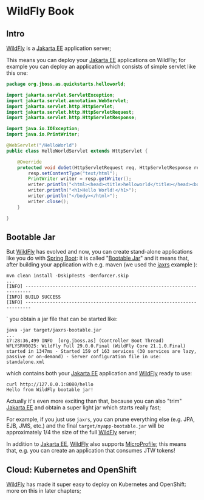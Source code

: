 # WildFly Book


## Intro

[WildFly](https://www.wildfly.org/) is a [Jakarta EE](https://jakarta.ee/) application server;

This means you can deploy your [Jakarta EE](https://jakarta.ee/) applications on WildFly; for example you can deploy an
application which consists of simple servlet like this one:

```java
package org.jboss.as.quickstarts.helloworld;

import jakarta.servlet.ServletException;
import jakarta.servlet.annotation.WebServlet;
import jakarta.servlet.http.HttpServlet;
import jakarta.servlet.http.HttpServletRequest;
import jakarta.servlet.http.HttpServletResponse;

import java.io.IOException;
import java.io.PrintWriter;

@WebServlet("/HelloWorld")
public class HelloWorldServlet extends HttpServlet {

	@Override
	protected void doGet(HttpServletRequest req, HttpServletResponse resp) throws ServletException, IOException {
		resp.setContentType("text/html");
		PrintWriter writer = resp.getWriter();
		writer.println("<html><head><title>helloworld</title></head><body>");
		writer.println("<h1>Hello World!</h1>");
		writer.println("</body></html>");
		writer.close();
	}

}
```


## Bootable Jar

But [WildFly](https://www.wildfly.org/) has evolved and now, you can create stand-alone applications like you do with [Spring Boot](https://spring.io/projects/spring-boot):
it is called "[Bootable Jar](https://docs.wildfly.org/bootablejar/)" and it means that, after building your application with e.g. maven (we used the [jaxrs](https://github.com/wildfly-extras/wildfly-jar-maven-plugin/tree/10.0.0.Final/examples/jaxrs) example ):

```shell
mvn clean install -DskipTests -Denforcer.skip
...
[INFO] ------------------------------------------------------------------------
[INFO] BUILD SUCCESS
[INFO] ------------------------------------------------------------------------
```
`
you obtain a jar file that can be started like:

```shell
java -jar target/jaxrs-bootable.jar
...
17:28:36,499 INFO  [org.jboss.as] (Controller Boot Thread) WFLYSRV0025: WildFly Full 29.0.0.Final (WildFly Core 21.1.0.Final) started in 1347ms - Started 159 of 163 services (30 services are lazy, passive or on-demand) - Server configuration file in use: standalone.xml
```

which contains both your [Jakarta EE](https://jakarta.ee/) application and [WildFly](https://www.wildfly.org/) ready to use:

```shell
curl http://127.0.0.1:8080/hello
Hello from WildFly bootable jar!
```

Actually it's even more exciting than that, because you can also "trim" [Jakarta EE](https://jakarta.ee/) and obtain a super light jar which starts really fast;

For example, if you just use `jaxrs`, you can prune everything else (e.g. JPA, EJB, JMS, etc.) and the final `target/myapp-bootable.jar` will be approximately 1/4 the size of the full [WildFly](https://www.wildfly.org/) server; 

In addition to [Jakarta EE](https://jakarta.ee/), [WildFly](https://www.wildfly.org/) also supports [MicroProfile](https://microprofile.io/); this means that, e.g. you can create an application that consumes JTW tokens! 


## Cloud: Kubernetes and OpenShift

[WildFly](https://www.wildfly.org/) has made it super easy to deploy on Kubernetes and OpenShift: more on this in later chapters;


